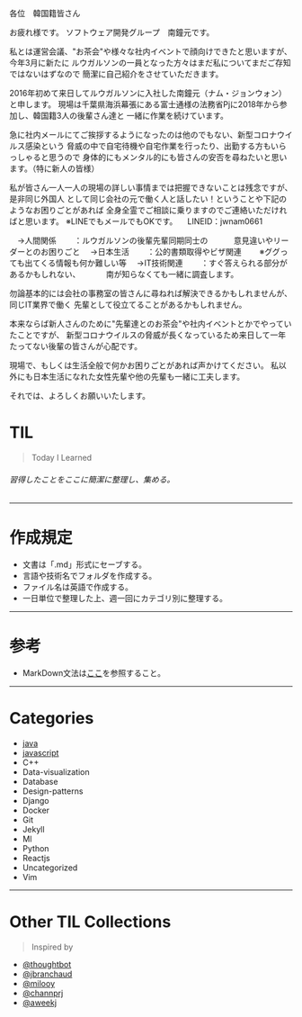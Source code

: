 各位　韓国籍皆さん

お疲れ様です。
ソフトウェア開発グループ　南鐘元です。

私とは運営会議、"お茶会"や様々な社内イベントで顔向けできたと思いますが、今年3月に新たに
ルウガルソンの一員となった方々はまだ私についてまだご存知ではないはずなので
簡潔に自己紹介をさせていただきます。

2016年初めて来日してルウガルソンに入社した南鐘元（ナム・ジョンウォン）と申します。
現場は千葉県海浜幕張にある富士通様の法務省Pjに2018年から参加し、韓国籍3人の後輩さん達と
一緒に作業を続けています。

急に社内メールにてご挨拶するようになったのは他のでもない、新型コロナウイルス感染という
脅威の中で自宅待機や自宅作業を行ったり、出勤する方もいらっしゃると思うので
身体的にもメンタル的にも皆さんの安否を尋ねたいと思います。（特に新人の皆様）

私が皆さん一人一人の現場の詳しい事情までは把握できないことは残念ですが、是非同じ外国人
として同じ会社の元で働く人と話したい！ということや下記のようなお困りごとがあれば
全身全霊でご相談に乗りますのでご連絡いただければと思います。
※LINEでもメールでもOKです。
　LINEID：jwnam0661

　→人間関係
　　：ルウガルソンの後輩先輩同期同士の
　　　意見違いやリーダーとのお困りごと
　→日本生活
　　：公的書類取得やビザ関連
　　※ググっても出てくる情報も何か難しい等
　→IT技術関連
　　：すぐ答えられる部分があるかもしれない、
　　　南が知らなくても一緒に調査します。

勿論基本的には会社の事務室の皆さんに尋ねれば解決できるかもしれませんが、同じIT業界で働く
先輩として役立てることがあるかもしれません。

本来ならば新人さんのために"先輩達とのお茶会"や社内イベントとかでやっていたことですが、
新型コロナウイルスの脅威が長くなっているため来日して一年たってない後輩の皆さんが心配です。

現場で、もしくは生活全般で何かお困りごとがあれば声かけてください。
私以外にも日本生活になれた女性先輩や他の先輩も一緒に工夫します。

それでは、よろしくお願いいたします。

TIL
=
> Today I Learned
###### 習得したことをここに簡潔に整理し、集める。
---------------------------------
作成規定
=
* 文書は「.md」形式にセーブする。
* 言語や技術名でフォルダを作成する。
* ファイル名は英語で作成する。
* 一日単位で整理した上、週一回にカテゴリ別に整理する。
---------------------------------
参考
=
* MarkDown文法は[ここ](https://gist.github.com/ihoneymon/652be052a0727ad59601)を参照すること。
---------------------------------
Categories
=
* [java](https://github.com/jwnam0661/TIL/tree/master/java)
* [javascript](https://github.com/jwnam0661/TIL/tree/master/javascript)
* C++
* Data-visualization
* Database
* Design-patterns
* Django
* Docker
* Git
* Jekyll
* Ml
* Python
* Reactjs
* Uncategorized
* Vim
-------------------------
Other TIL Collections
=
>Inspired by
* [@thoughtbot](https://github.com/thoughtbot/til)
* [@jbranchaud](https://github.com/jbranchaud/til)
* [@milooy](https://github.com/milooy/TIL)
* [@channprj](https://github.com/channprj/TIL)
* [@aweekj](https://github.com/aweekj/TIL)

